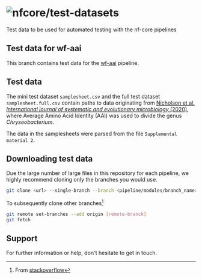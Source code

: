 # ![nfcore/test-datasets](docs/images/test-datasets_logo.png)
Test data to be used for automated testing with the nf-core pipelines

## Test data for wf-aai

This branch contains test data for the [wf-aai](https://github.com/gregorysprenger/wf-aai) pipeline.

## Test data
The mini test dataset `samplesheet.csv` and the full test dataset `samplesheet.full.csv` contain paths to data originating from [Nicholson et al. *International journal of systematic and evolutionary microbiology* (2020)](https://doi.org/10.1099/ijsem.0.003935), where Average Amino Acid Identity (AAI) was used to divide the genus *Chryseobacterium*.

The data in the samplesheets were parsed from the file `Supplemental material 2`.

## Downloading test data

Due the large number of large files in this repository for each pipeline, we highly recommend cloning only the branches you would use.

```bash
git clone <url> --single-branch --branch <pipeline/modules/branch_name>
```

To subsequently clone other branches[^1]

```bash
git remote set-branches --add origin [remote-branch]
git fetch
```

## Support

For further information or help, don't hesitate to get in touch.

[^1]: From [stackoverflow](https://stackoverflow.com/a/60846265/11502856)
